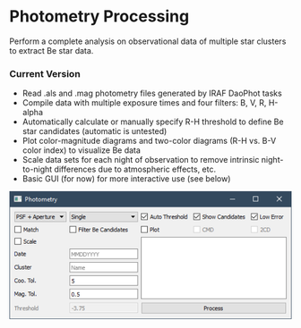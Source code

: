 # Photometry Processing

Perform a complete analysis on observational data of multiple star clusters to extract Be star data.

### Current Version

* Read .als and .mag photometry files generated by IRAF DaoPhot tasks
* Compile data with multiple exposure times and four filters: B, V, R, H-alpha
* Automatically calculate or manually specify R-H threshold to define Be star candidates (automatic is untested)
* Plot color-magnitude diagrams and two-color diagrams (R-H vs. B-V color index) to visualize Be data
* Scale data sets for each night of observation to remove intrinsic night-to-night differences due to atmospheric effects, etc.
* Basic GUI (for now) for more interactive use (see below) 

![Alt text](screenshots/2018-06-15.png?raw=True)
